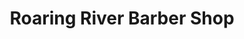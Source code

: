 ---
title: "Roaring River Barber Shop"
url: /roaring-river/roaring-river-barber-shop/
shop: hairdresser
---